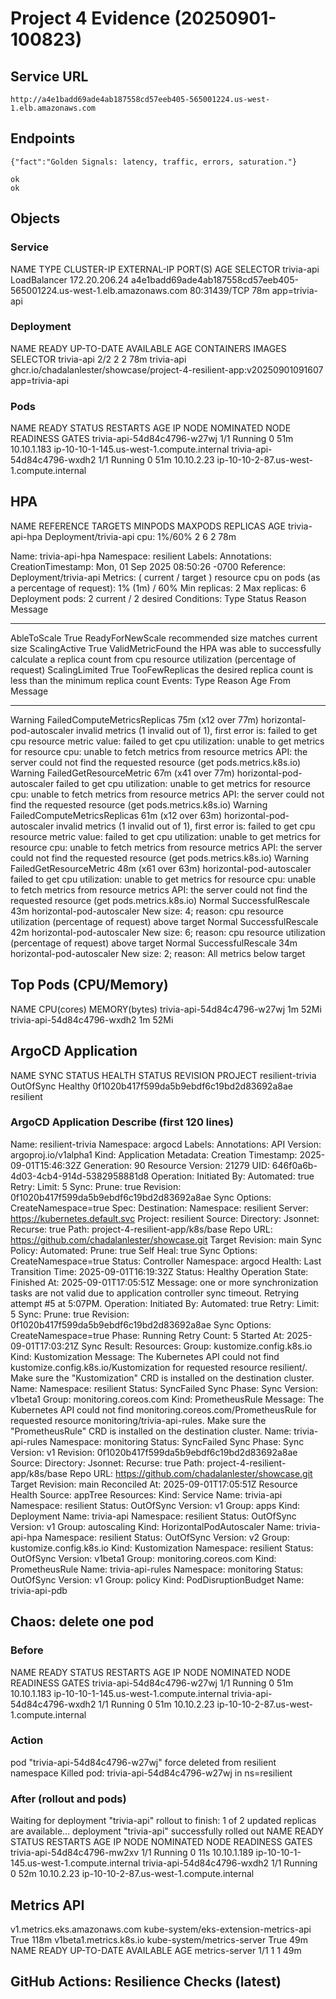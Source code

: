 # Project 4 Evidence (20250901-100823)

## Service URL
```
http://a4e1badd69ade4ab187558cd57eeb405-565001224.us-west-1.elb.amazonaws.com
```

## Endpoints
```
{"fact":"Golden Signals: latency, traffic, errors, saturation."}

ok
ok
```

## Objects
### Service
NAME         TYPE           CLUSTER-IP      EXTERNAL-IP                                                              PORT(S)        AGE   SELECTOR
trivia-api   LoadBalancer   172.20.206.24   a4e1badd69ade4ab187558cd57eeb405-565001224.us-west-1.elb.amazonaws.com   80:31439/TCP   78m   app=trivia-api

### Deployment
NAME         READY   UP-TO-DATE   AVAILABLE   AGE   CONTAINERS   IMAGES                                                                    SELECTOR
trivia-api   2/2     2            2           78m   trivia-api   ghcr.io/chadalanlester/showcase/project-4-resilient-app:v20250901091607   app=trivia-api

### Pods
NAME                          READY   STATUS    RESTARTS   AGE   IP            NODE                                        NOMINATED NODE   READINESS GATES
trivia-api-54d84c4796-w27wj   1/1     Running   0          51m   10.10.1.183   ip-10-10-1-145.us-west-1.compute.internal   <none>           <none>
trivia-api-54d84c4796-wxdh2   1/1     Running   0          51m   10.10.2.23    ip-10-10-2-87.us-west-1.compute.internal    <none>           <none>

## HPA
NAME             REFERENCE               TARGETS       MINPODS   MAXPODS   REPLICAS   AGE
trivia-api-hpa   Deployment/trivia-api   cpu: 1%/60%   2         6         2          78m

Name:                                                  trivia-api-hpa
Namespace:                                             resilient
Labels:                                                <none>
Annotations:                                           <none>
CreationTimestamp:                                     Mon, 01 Sep 2025 08:50:26 -0700
Reference:                                             Deployment/trivia-api
Metrics:                                               ( current / target )
  resource cpu on pods  (as a percentage of request):  1% (1m) / 60%
Min replicas:                                          2
Max replicas:                                          6
Deployment pods:                                       2 current / 2 desired
Conditions:
  Type            Status  Reason            Message
  ----            ------  ------            -------
  AbleToScale     True    ReadyForNewScale  recommended size matches current size
  ScalingActive   True    ValidMetricFound  the HPA was able to successfully calculate a replica count from cpu resource utilization (percentage of request)
  ScalingLimited  True    TooFewReplicas    the desired replica count is less than the minimum replica count
Events:
  Type     Reason                        Age                 From                       Message
  ----     ------                        ----                ----                       -------
  Warning  FailedComputeMetricsReplicas  75m (x12 over 77m)  horizontal-pod-autoscaler  invalid metrics (1 invalid out of 1), first error is: failed to get cpu resource metric value: failed to get cpu utilization: unable to get metrics for resource cpu: unable to fetch metrics from resource metrics API: the server could not find the requested resource (get pods.metrics.k8s.io)
  Warning  FailedGetResourceMetric       67m (x41 over 77m)  horizontal-pod-autoscaler  failed to get cpu utilization: unable to get metrics for resource cpu: unable to fetch metrics from resource metrics API: the server could not find the requested resource (get pods.metrics.k8s.io)
  Warning  FailedComputeMetricsReplicas  61m (x12 over 63m)  horizontal-pod-autoscaler  invalid metrics (1 invalid out of 1), first error is: failed to get cpu resource metric value: failed to get cpu utilization: unable to get metrics for resource cpu: unable to fetch metrics from resource metrics API: the server could not find the requested resource (get pods.metrics.k8s.io)
  Warning  FailedGetResourceMetric       48m (x61 over 63m)  horizontal-pod-autoscaler  failed to get cpu utilization: unable to get metrics for resource cpu: unable to fetch metrics from resource metrics API: the server could not find the requested resource (get pods.metrics.k8s.io)
  Normal   SuccessfulRescale             43m                 horizontal-pod-autoscaler  New size: 4; reason: cpu resource utilization (percentage of request) above target
  Normal   SuccessfulRescale             42m                 horizontal-pod-autoscaler  New size: 6; reason: cpu resource utilization (percentage of request) above target
  Normal   SuccessfulRescale             34m                 horizontal-pod-autoscaler  New size: 2; reason: All metrics below target


## Top Pods (CPU/Memory)
NAME                          CPU(cores)   MEMORY(bytes)
trivia-api-54d84c4796-w27wj   1m           52Mi
trivia-api-54d84c4796-wxdh2   1m           52Mi

## ArgoCD Application
NAME               SYNC STATUS   HEALTH STATUS   REVISION                                   PROJECT
resilient-trivia   OutOfSync     Healthy         0f1020b417f599da5b9ebdf6c19bd2d83692a8ae   resilient

### ArgoCD Application Describe (first 120 lines)
Name:         resilient-trivia
Namespace:    argocd
Labels:       <none>
Annotations:  <none>
API Version:  argoproj.io/v1alpha1
Kind:         Application
Metadata:
  Creation Timestamp:  2025-09-01T15:46:32Z
  Generation:          90
  Resource Version:    21279
  UID:                 646f0a6b-4d03-4cb4-914d-5382958881d8
Operation:
  Initiated By:
    Automated:  true
  Retry:
    Limit:  5
  Sync:
    Prune:     true
    Revision:  0f1020b417f599da5b9ebdf6c19bd2d83692a8ae
    Sync Options:
      CreateNamespace=true
Spec:
  Destination:
    Namespace:  resilient
    Server:     https://kubernetes.default.svc
  Project:      resilient
  Source:
    Directory:
      Jsonnet:
      Recurse:        true
    Path:             project-4-resilient-app/k8s/base
    Repo URL:         https://github.com/chadalanlester/showcase.git
    Target Revision:  main
  Sync Policy:
    Automated:
      Prune:      true
      Self Heal:  true
    Sync Options:
      CreateNamespace=true
Status:
  Controller Namespace:  argocd
  Health:
    Last Transition Time:  2025-09-01T16:19:32Z
    Status:                Healthy
  Operation State:
    Finished At:  2025-09-01T17:05:51Z
    Message:      one or more synchronization tasks are not valid due to application controller sync timeout. Retrying attempt #5 at 5:07PM.
    Operation:
      Initiated By:
        Automated:  true
      Retry:
        Limit:  5
      Sync:
        Prune:     true
        Revision:  0f1020b417f599da5b9ebdf6c19bd2d83692a8ae
        Sync Options:
          CreateNamespace=true
    Phase:        Running
    Retry Count:  5
    Started At:   2025-09-01T17:03:21Z
    Sync Result:
      Resources:
        Group:       kustomize.config.k8s.io
        Kind:        Kustomization
        Message:     The Kubernetes API could not find kustomize.config.k8s.io/Kustomization for requested resource resilient/. Make sure the "Kustomization" CRD is installed on the destination cluster.
        Name:
        Namespace:   resilient
        Status:      SyncFailed
        Sync Phase:  Sync
        Version:     v1beta1
        Group:       monitoring.coreos.com
        Kind:        PrometheusRule
        Message:     The Kubernetes API could not find monitoring.coreos.com/PrometheusRule for requested resource monitoring/trivia-api-rules. Make sure the "PrometheusRule" CRD is installed on the destination cluster.
        Name:        trivia-api-rules
        Namespace:   monitoring
        Status:      SyncFailed
        Sync Phase:  Sync
        Version:     v1
      Revision:      0f1020b417f599da5b9ebdf6c19bd2d83692a8ae
      Source:
        Directory:
          Jsonnet:
          Recurse:         true
        Path:              project-4-resilient-app/k8s/base
        Repo URL:          https://github.com/chadalanlester/showcase.git
        Target Revision:   main
  Reconciled At:           2025-09-01T17:05:51Z
  Resource Health Source:  appTree
  Resources:
    Kind:       Service
    Name:       trivia-api
    Namespace:  resilient
    Status:     OutOfSync
    Version:    v1
    Group:      apps
    Kind:       Deployment
    Name:       trivia-api
    Namespace:  resilient
    Status:     OutOfSync
    Version:    v1
    Group:      autoscaling
    Kind:       HorizontalPodAutoscaler
    Name:       trivia-api-hpa
    Namespace:  resilient
    Status:     OutOfSync
    Version:    v2
    Group:      kustomize.config.k8s.io
    Kind:       Kustomization
    Namespace:  resilient
    Status:     OutOfSync
    Version:    v1beta1
    Group:      monitoring.coreos.com
    Kind:       PrometheusRule
    Name:       trivia-api-rules
    Namespace:  monitoring
    Status:     OutOfSync
    Version:    v1
    Group:      policy
    Kind:       PodDisruptionBudget
    Name:       trivia-api-pdb

## Chaos: delete one pod
### Before
NAME                          READY   STATUS    RESTARTS   AGE   IP            NODE                                        NOMINATED NODE   READINESS GATES
trivia-api-54d84c4796-w27wj   1/1     Running   0          51m   10.10.1.183   ip-10-10-1-145.us-west-1.compute.internal   <none>           <none>
trivia-api-54d84c4796-wxdh2   1/1     Running   0          51m   10.10.2.23    ip-10-10-2-87.us-west-1.compute.internal    <none>           <none>

### Action
pod "trivia-api-54d84c4796-w27wj" force deleted from resilient namespace
Killed pod: trivia-api-54d84c4796-w27wj in ns=resilient

### After (rollout and pods)
Waiting for deployment "trivia-api" rollout to finish: 1 of 2 updated replicas are available...
deployment "trivia-api" successfully rolled out
NAME                          READY   STATUS    RESTARTS   AGE   IP            NODE                                        NOMINATED NODE   READINESS GATES
trivia-api-54d84c4796-mw2xv   1/1     Running   0          11s   10.10.1.189   ip-10-10-1-145.us-west-1.compute.internal   <none>           <none>
trivia-api-54d84c4796-wxdh2   1/1     Running   0          52m   10.10.2.23    ip-10-10-2-87.us-west-1.compute.internal    <none>           <none>

## Metrics API
v1.metrics.eks.amazonaws.com      kube-system/eks-extension-metrics-api   True        118m
v1beta1.metrics.k8s.io            kube-system/metrics-server              True        49m
NAME             READY   UP-TO-DATE   AVAILABLE   AGE
metrics-server   1/1     1            1           49m

## GitHub Actions: Resilience Checks (latest)
